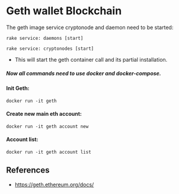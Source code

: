 # Geth wallet Blockchain

The geth image service cryptonode and daemon need to be started:

```rake service: daemons [start]```

```rake service: cryptonodes [start]```

* This will start the geth container call and its partial installation.

##### Now all commands need to use docker and docker-compose.

#### Init Geth:

```docker run -it geth```


#### Create new main eth account:

```docker run -it geth account new```

#### Account list:

```docker run -it geth account list```











## References

* https://geth.ethereum.org/docs/





